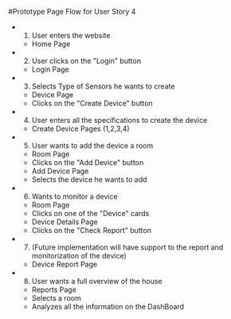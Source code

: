 #Prototype Page Flow for User Story 4

- 1. User enters the website
    - Home Page

- 2. User clicks on the "Login" button
    - Login Page

- 3. Selects Type of Sensors he wants to create
    - Device Page
    - Clicks on the "Create Device" button

- 4. User enters all the specifications to create the device
    - Create Device Pages (1,2,3,4)

- 5. User wants to add the device a room
    - Room Page
    - Clicks on the "Add Device" button
    - Add Device Page
    - Selects the device he wants to add

- 6. Wants to monitor a device
    - Room Page
    - Clicks on one of the "Device" cards
    - Device Details Page
    - Clicks on the "Check Report" button

- 7. (Future implementation will have support to the report and monitorization of the device)
    - Device Report Page

- 8. User wants a full overview of the house
    - Reports Page
    - Selects a room
    - Analyzes all the information on the DashBoard
